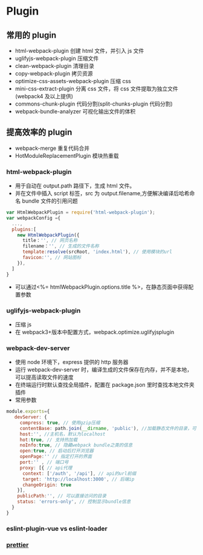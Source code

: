<!--
 * @Author: your name
 * @Date: 2020-03-04 09:36:25
 * @LastEditTime: 2022-11-18 17:23:53
 * @LastEditors: Juliette.Wang nannan.wang@broadlink.com.cn
 * @Description: In User Settings Edit
 * @FilePath: \vue-note\Webpack\plugins.md
 -->

# Plugin

## 常用的 plugin

- html-webpack-plugin 创建 html 文件，并引入 js 文件
- uglifyjs-webpack-plugin 压缩文件
- clean-webpack-plugin 清理目录
- copy-webpack-plugin 拷贝资源
- optimize-css-assets-webpack-plugin 压缩 css
- mini-css-extract-plugin 分离 css 文件，将 css 文件提取为独立文件(webpack4 及以上提供)
- commons-chunk-plugin 代码分割(split-chunks-plugin 代码分割)
- webpack-bundle-analyzer 可视化输出文件的体积

## 提高效率的 plugin

- webpack-merge 重复代码合并
- HotModuleReplacementPlugin 模块热重载

### html-webpack-plugin

- 用于自动在 output.path 路径下，生成 html 文件。
- 并在文件中插入 script 标签，src 为 output.filename,方便解决编译后哈希命名 bundle 文件的引用问题

```javascript
var HtmlWebpackPlugin = require('html-webpack-plugin');
var webpackConfig ={
  ...,
  plugins:[
    new HtmlWebpackPlugin({
      title：'', // 网页名称
      filename：'', // 生成的文件名称
      template:resolve(srcRoot, 'index.html'), // 使用模块的url
      favicon:'', // 网站图标
    }),
  ]
}
```

- 可以通过<%= htmlWebpackPlugin.options.title %>，在静态页面中获得配置参数

### uglifyjs-webpack-plugin

- 压缩 js
- 在 webpack3+版本中配置方式，webpack.optimize.uglifyjsplugin

### webpack-dev-server

- 使用 node 环境下，express 提供的 http 服务器
- 运行 webpack-dev-server 时，编译生成的文件保存在内存，并不是本地，可以提高读取文件的速度
- 在终端运行时默认查找全局插件，配置在 package.json 里时查找本地文件夹插件
- 常用参数

```javascript
module.exports={
   devServer: {
     compress: true, // 使用gzip压缩
     contentBase: path.join(__dirname, 'public'), //加载静态文件的目录，可以配置为数组
     host:'', //主机名，默认为localhost
     hot:true, // 支持热加载
     noInfo:true, // 隐藏webpack bundle之类的信息
     open:true, // 启动后打开浏览器
     openPage:'' // 指定打开的界面
     port:'' , // 端口号
     proxy: [{ // api代理
      context: ['/auth', '/api'], // api的url前缀
      target: 'http://localhost:3000', // 后端ip
      changeOrigin: true
    }],
    publicPath:'', // 可以直接访问的目录
    status: 'errors-only', // 控制显示bundle信息
  }
}
```

### eslint-plugin-vue vs eslint-loader

### [prettier](https://github.com/prettier/eslint-config-prettier)
